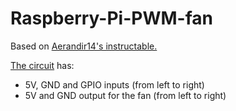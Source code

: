 # Raspberry-Pi-PWM-fan
Based on [Aerandir14's instructable.](https://www.instructables.com/id/PWM-Regulated-Fan-Based-on-CPU-Temperature-for-Ras/) 

[The circuit](https://raw.githubusercontent.com/JFtechOfficial/Raspberry-Pi-PWM-fan/master/PWM_fan_circuit.png) has: 
* 5V, GND and GPIO inputs (from left to right)
* 5V and GND output for the fan (from left to right)


